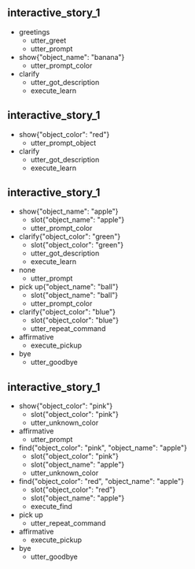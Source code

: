 
## interactive_story_1
* greetings
    - utter_greet
    - utter_prompt
* show{"object_name": "banana"}
    - utter_prompt_color
* clarify
    - utter_got_description
    - execute_learn

## interactive_story_1
* show{"object_color": "red"}
    - utter_prompt_object
* clarify
    - utter_got_description
    - execute_learn

## interactive_story_1
* show{"object_name": "apple"}
    - slot{"object_name": "apple"}
    - utter_prompt_color
* clarify{"object_color": "green"}
    - slot{"object_color": "green"}
    - utter_got_description
    - execute_learn
* none
    - utter_prompt
* pick up{"object_name": "ball"}
    - slot{"object_name": "ball"}
    - utter_prompt_color
* clarify{"object_color": "blue"}
    - slot{"object_color": "blue"}
    - utter_repeat_command
* affirmative
    - execute_pickup
* bye
    - utter_goodbye

## interactive_story_1
* show{"object_color": "pink"}
    - slot{"object_color": "pink"}
    - utter_unknown_color
* affirmative
    - utter_prompt
* find{"object_color": "pink", "object_name": "apple"}
    - slot{"object_color": "pink"}
    - slot{"object_name": "apple"}
    - utter_unknown_color
* find{"object_color": "red", "object_name": "apple"}
    - slot{"object_color": "red"}
    - slot{"object_name": "apple"}
    - execute_find
* pick up
    - utter_repeat_command
* affirmative
    - execute_pickup
* bye
    - utter_goodbye
